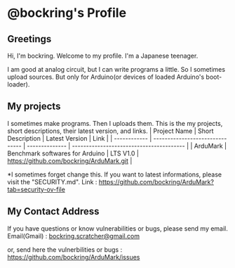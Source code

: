 # @bockring's Profile #
## Greetings ##
Hi, I'm bockring. Welcome to my profile. I'm a Japanese teenager.

I am good at analog circuit, but I can write programs a little. So I sometimes upload sources. But only for Arduino(or devices of loaded Arduino's boot-loader).

## My projects ##
I sometimes make programs. Then I uploads them. This is the my projects, short descriptions, their latest version, and links.
| Project Name |        Short Description        | Latest Version |                   Link                   |
| ------------ | ------------------------------- | -------------- | ---------------------------------------- |
|   ArduMark   | Benchmark softwares for Arduino |    LTS V1.0    | https://github.com/bockring/ArduMark.git |

*I sometimes forget change this. If you want to latest informations, please visit the "SECURITY.md".
Link : https://github.com/bockring/ArduMark?tab=security-ov-file

## My Contact Address ##
If you have questions or know vulnerabilities or bugs, please send my email.
Email(Gmail) : bockring.scratcher@gmail.com

or, send here the vulnerbilities or bugs : https://github.com/bockring/ArduMark/issues
